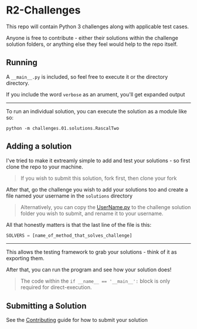 # R2-Challenges

This repo will contain Python 3 challenges along with applicable test cases.

Anyone is free to contribute - either their solutions within the challenge solution folders, or anything else they feel would help to the repo itself.

## Running

A `__main__.py` is included, so feel free to execute it or the directory directory.

If you include the word `verbose` as an arument, you'll get expanded output

***

To run an individual solution, you can execute the solution as a module like so:

`python -m challenges.01.solutions.RascalTwo`

## Adding a solution

I've tried to make it extreamly simple to add and test your solutions - so first clone the repo to your machine.

> If you wish to submit this solution, fork first, then clone your fork

After that, go the challenge you wish to add your solutions too and create a file named your username in the `solutions` directory

> Alternatively, you can copy the [UserName.py](challenge_template/solutions/UserName.py) to the challenge solution folder you wish to submit, and rename it to your username.

All that honestly matters is that the last line of the file is this:

```python
SOLVERS = [name_of_method_that_solves_challenge]
```

***

This allows the testing framework to grab your solutions - think of it as exporting them.

After that, you can run the program and see how your solution does!

> The code within the `if __name__ == '__main__':` block is only required for direct-execution.

## Submitting a Solution

See the [Contributing](CONTRIBUTING.md) guide for how to submit your solution
